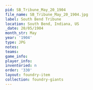```yaml
---
pid: SB_Tribune_May_20_1904
file_name: SB_Tribune_May_20_1904.jpg
label: South Bend Tribune
location: South Bend, Indiana, US
_date: 20/05/1904
month_str: May
year: '1904'
type: JPG
notes: 
teams: 
game_info: 
player_info: 
inventoried: n
order: '330'
layout: foundry-item
collection: foundry-giants
---
```

